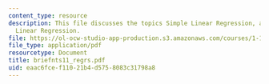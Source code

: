 ```yaml
---
content_type: resource
description: This file discusses the topics Simple Linear Regression, and Multiple
  Linear Regression.
file: https://ol-ocw-studio-app-production.s3.amazonaws.com/courses/1-151-probability-and-statistics-in-engineering-spring-2005/eaac6fcef11021b4d5758083c31798a8_briefnts11_regrs.pdf
file_type: application/pdf
resourcetype: Document
title: briefnts11_regrs.pdf
uid: eaac6fce-f110-21b4-d575-8083c31798a8
---
```

